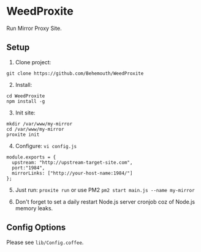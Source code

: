 # WeedProxite
Run Mirror Proxy Site.

## Setup

1. Clone project:

  ```
  git clone https://github.com/Behemouth/WeedProxite
  ```
2. Install:
  ```
  cd WeedProxite
  npm install -g
  ```

3. Init site:
  ```
  mkdir /var/www/my-mirror
  cd /var/www/my-mirror
  proxite init
  ```
4. Configure: `vi config.js`
  ```
  module.exports = {
    upstream: "http://upstream-target-site.com",
    port:"1984",
    mirrorLinks: ["http://your-host-name:1984/"]
  };
  ```

5. Just run: `proxite run` or use PM2 `pm2 start main.js --name my-mirror`

6. Don't forget to set a daily restart Node.js server cronjob coz of Node.js memory leaks.

## Config Options

Please see `lib/Config.coffee`.
